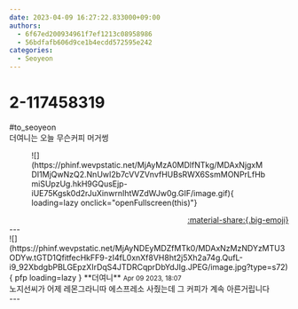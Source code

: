 ```yaml
---
date: 2023-04-09 16:27:22.833000+09:00
authors:
  - 6f67ed200934961f7ef1213c08958986
  - 56bdfafb606d9ce1b4ecdd572595e242
categories:
  - Seoyeon
---
```


# 2-117458319

<div class="post-container" markdown="1">
<div class="content-container md-sidebar__scrollwrap" markdown="1">

\#to_seoyeon <br>더여니는 오늘 무슨커피 머거썽
<figure markdown="1">
![](https://phinf.wevpstatic.net/MjAyMzA0MDlfNTkg/MDAxNjgxMDI1MjQwNzQ2.NnUwI2b7cVVZVnvfHUBsRWX6SsmMONPrLfHbmiSUpzUg.hkH9GQusEjp-iUE75Kgsk0d2rJuXinwrnIhtWZdWJw0g.GIF/image.gif){ loading=lazy onclick="openFullscreen(this)"}
</figure>


</div>
</div>

<div style="text-align: right;" markdown="1">
<a href="https://weverse.io/fromis9/fanpost/2-117458319" style="text-align: right;">:material-share:{.big-emoji}</a>
</div>
---

<div class="comments-container md-sidebar__scrollwrap" markdown="1">
<div class="comment" markdown="1">
<div class='id-container' markdown="1">
![](https://phinf.wevpstatic.net/MjAyNDEyMDZfMTk0/MDAxNzMzNDYzMTU3ODYw.tGTD1QfitfecHkFF9-zI4fL0xnXf8VH8ht2j5Xh2a74g.QufL-i9_92XbdgbPBLGEpzXIrDqS4JTDRCqprDbYdJIg.JPEG/image.jpg?type=s72){ pfp loading=lazy }
**<span class="artist">더여니</span>** <small>Apr 09 2023, 18:07</small><br>
</div>
<div class='comment-body' markdown="1">
노지선씨가 어제 레몬그라니따 에스프레소 사줬는데 그 커피가 계속 아른거립니다
</div>
</div>
</div>
---
